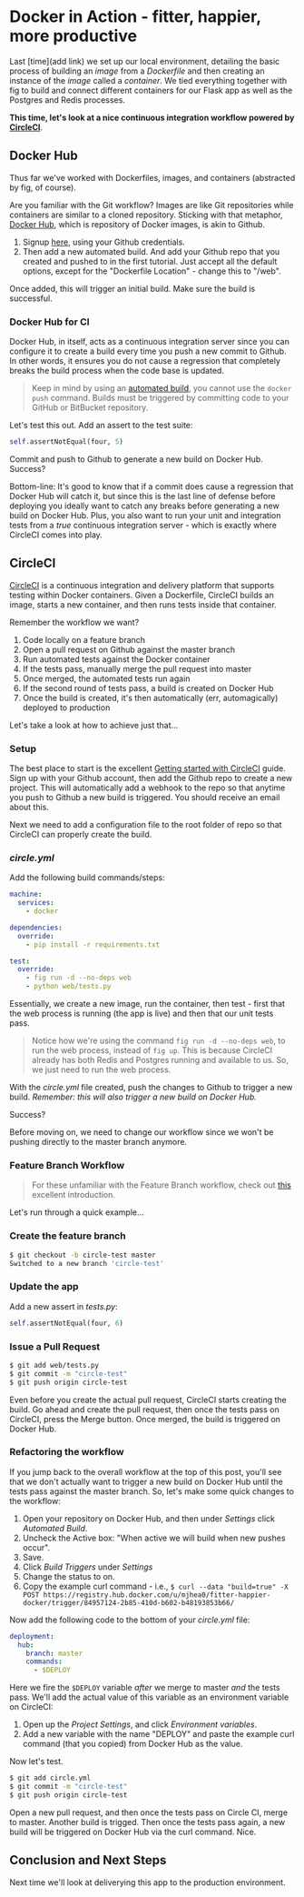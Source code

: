# Docker in Action - fitter, happier, more productive

Last [time](add link) we set up our local environment, detailing the basic process of building an *image* from a *Dockerfile* and then creating an instance of the *image* called a *container*. We tied everything together with fig to build and connect different containers for our Flask app as well as the Postgres and Redis processes.

**This time, let's look at a nice continuous integration workflow powered by [CircleCI](https://circleci.com/)**.

## Docker Hub

Thus far we've worked with Dockerfiles, images, and containers (abstracted by fig, of course).

Are you familiar with the Git workflow? Images are like Git repositories while containers are similar to a cloned repository. Sticking with that metaphor, [Docker Hub](https://hub.docker.com/), which is repository of Docker images, is akin to Github.

1. Signup [here](https://hub.docker.com/account/signup/), using your Github credentials.
1. Then add a new automated build. And add your Github repo that you created and pushed to in the first tutorial. Just accept all the default options, except for the "Dockerfile Location" - change this to "/web".

Once added, this will trigger an initial build. Make sure the build is successful.

### Docker Hub for CI

Docker Hub, in itself, acts as a continuous integration server since you can configure it to create a build every time you push a new commit to Github. In other words, it ensures you do not cause a regression that completely breaks the build process when the code base is updated.

> Keep in mind by using an [automated build](https://docs.docker.com/userguide/dockerrepos/#automated-builds), you cannot use the `docker push` command. Builds must be triggered by committing code to your GitHub or BitBucket repository.

Let's test this out. Add an assert to the test suite:

```python
self.assertNotEqual(four, 5)
```

Commit and push to Github to generate a new build on Docker Hub. Success?

Bottom-line: It's good to know that if a commit does cause a regression that Docker Hub will catch it, but since this is the last line of defense before deploying you ideally want to catch any breaks before generating a new build on Docker Hub. Plus, you also want to run your unit and integration tests from a *true* continuous integration server - which is exactly where CircleCI comes into play.

## CircleCI

[CircleCI](https://circleci.com/) is a continuous integration and delivery platform that supports testing within Docker containers. Given a Dockerfile, CircleCI builds an image, starts a new container, and then runs tests inside that container.

Remember the workflow we want?

1. Code locally on a feature branch
1. Open a pull request on Github against the master branch
1. Run automated tests against the Docker container
1. If the tests pass, manually merge the pull request into master
1. Once merged, the automated tests run again
1. If the second round of tests pass, a build is created on Docker Hub
1. Once the build is created, it's then automatically (err, automagically) deployed to production

Let's take a look at how to achieve just that...

### Setup

The best place to start is the excellent [Getting started with CircleCI](https://circleci.com/docs/getting-started) guide. Sign up with your Github account, then add the Github repo to create a new project. This will automatically add a webhook to the repo so that anytime you push to Github a new build is triggered. You should receive an email about this.

Next we need to add a configuration file to the root folder of repo so that CircleCI can properly create the build.

### *circle.yml*

Add the following build commands/steps:

```yaml
machine:
  services:
    - docker

dependencies:
  override:
    - pip install -r requirements.txt

test:
  override:
    - fig run -d --no-deps web
    - python web/tests.py
```


Essentially, we create a new image, run the container, then test - first that the web process is running (the app is live) and then that our unit tests pass.

> Notice how we're using the command `fig run -d --no-deps web`, to run the web process, instead of `fig up`. This is because CircleCI already has both Redis and Postgres running and available to us. So, we just need to run the web process.

With the *circle.yml* file created, push the changes to Github to trigger a new build. *Remember: this will also trigger a new build on Docker Hub.*

Success?

Before moving on, we need to change our workflow since we won't be pushing directly to the master branch anymore.

### Feature Branch Workflow

> For these unfamiliar with the Feature Branch workflow, check out [this](https://www.atlassian.com/git/tutorials/comparing-workflows/feature-branch-workflow) excellent introduction.

Let's run through a quick example...

### Create the feature branch

```sh
$ git checkout -b circle-test master
Switched to a new branch 'circle-test'
```

### Update the app

Add a new assert in *tests.py*:

```python
self.assertNotEqual(four, 6)
```

### Issue a Pull Request

```sh
$ git add web/tests.py
$ git commit -m "circle-test"
$ git push origin circle-test
```

Even before you create the actual pull request, CircleCI starts creating the build. Go ahead and create the pull request, then once the tests pass on CircleCI, press the Merge button. Once merged, the build is triggered on Docker Hub.

### Refactoring the workflow

If you jump back to the overall workflow at the top of this post, you'll see that we don't actually want to trigger a new build on Docker Hub until the tests pass against the master branch. So, let's make some quick changes to the workflow:

1. Open your repository on Docker Hub, and then under *Settings* click *Automated Build*.
1. Uncheck the Active box: "When active we will build when new pushes occur".
1. Save.
1. Click *Build Triggers* under *Settings*
1. Change the status to on.
1. Copy the example curl command - i.e., `$ curl --data "build=true" -X POST https://registry.hub.docker.com/u/mjhea0/fitter-happier-docker/trigger/84957124-2b85-410d-b602-b48193853b66/`

Now add the following code to the bottom of your *circle.yml* file:

```yaml
deployment:
  hub:
    branch: master
    commands:
      - $DEPLOY
```

Here we fire the `$DEPLOY` variable *after* we merge to master *and* the tests pass. We'll add the actual value of this variable as an environment variable on CircleCI:

1. Open up the *Project Settings*, and click *Environment variables*.
1. Add a new variable with the name "DEPLOY" and paste the example curl command (that you copied) from Docker Hub as the value.

Now let's test.

```sh
$ git add circle.yml
$ git commit -m "circle-test"
$ git push origin circle-test
```

Open a new pull request, and then once the tests pass on Circle CI, merge to master. Another build is trigged. Then once the tests pass again, a new build will be triggered on Docker Hub via the curl command. Nice.

## Conclusion and Next Steps

Next time we'll look at deliverying this app to the production environment.
